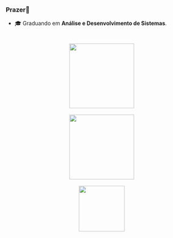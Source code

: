 
### Prazer:wave:  
- 🎓 Graduando em **Análise e Desenvolvimento de Sistemas**. 
#

<div align="center">
  <div>
    <a href="https://github.com/mlobato447">
    <img height="170em" src="https://github-readme-stats.vercel.app/api?username=mlobato447&show_icons=true&theme=radical&include_all_commits=true&      count_private=true"/>
    </a>
  </div>
  <br>
  <div>
    <img height="170em" src="https://github-readme-stats.vercel.app/api/top-langs/?username=mlobato447&layout=compact&langs_count=7&theme=radical"/>
  </div>
  <br>
  <div>
 <img height="120em" src="https://github-profile-trophy.vercel.app/?username=mlobato447&theme=juicyfresh"/>
  </div>
</div>

  
